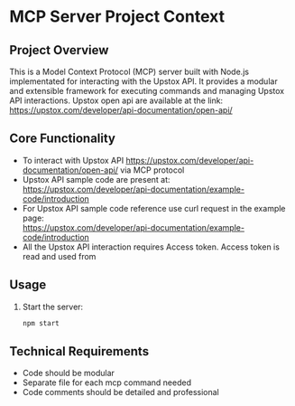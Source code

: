 # MCP Server Project Context

## Project Overview
This is a Model Context Protocol (MCP) server built with Node.js implementated for interacting with the Upstox API. It provides a modular and extensible framework for executing commands and managing Upstox API interactions. Upstox open api are available at the link:  
https://upstox.com/developer/api-documentation/open-api/

## Core Functionality
- To interact with Upstox API https://upstox.com/developer/api-documentation/open-api/ via MCP protocol  
- Upstox API sample code are present at:  
  https://upstox.com/developer/api-documentation/example-code/introduction  
- For Upstox API sample code reference use curl request in the example page:  
  https://upstox.com/developer/api-documentation/example-code/introduction  
- All the Upstox API interaction requires Access token. Access token is read and used from 

## Usage
1. Start the server:
   ```bash
   npm start

## Technical Requirements
- Code should be modular
- Separate file for each mcp command needed
- Code comments should be detailed and professional